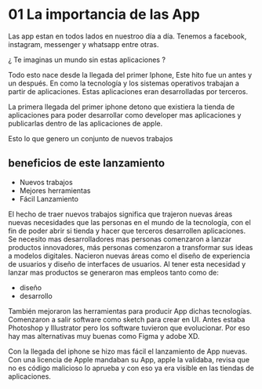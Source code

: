 # 01 La importancia de las App

Las app estan en todos lados en nuestroo día a día. Tenemos
a facebook, instagram, messenger y whatsapp entre otras.

¿ Te imaginas un mundo sin estas aplicaciones ?

Todo esto nace desde la llegada del primer Iphone, Este hito
fue un antes y un después. En como la tecnología y los sistemas
operativos trabajan a partir de aplicaciones. Estas aplicaciones
eran desarrolladas por terceros.

La primera llegada del primer iphone detono que existiera la tienda de aplicaciones
para poder desarrollar como developer mas aplicaciones y publicarlas dentro de las aplicaciones de apple.

Esto lo que genero un conjunto de nuevos trabajos

## beneficios de este lanzamiento

- Nuevos trabajos
- Mejores herramientas
- Fácil Lanzamiento

El hecho de traer nuevos trabajos significa que trajeron nuevas áreas nuevas necesidades
que las personas en el mundo de la tecnología, con el fin de poder abrir si tienda y hacer
que terceros desarrollen aplicaciones. Se necesito mas desarrolladores mas personas comenzaron
a lanzar productos innovadores, más personas comenzaron a transformar sus ideas a modelos
digitales. Nacieron nuevas áreas como el diseño de experiencia de usuarios y diseño de interfaces
de usuarios. Al tener esta necesidad y lanzar mas productos se generaron mas empleos tanto como de:

- diseño
- desarrollo

También mejoraron las herramientas para producir App dichas tecnologías. Comenzaron a salir software
como sketch para crear en UI. Antes estaba Photoshop y Illustrator pero los software tuvieron que evolucionar.
Por eso hay mas alternativas muy buenas como Figma y adobe XD.

Con la llegada del iphone se hizo mas fácil el lanzamiento de App nuevas. Con una licencia de Apple mandaban
su App, apple la validaba, revisa que no es código malicioso lo aprueba y con eso ya era visible en las tiendas
de aplicaciones.
